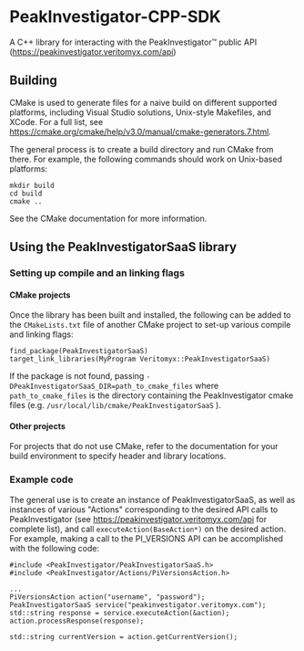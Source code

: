 # PeakInvestigator-CPP-SDK
A C++ library for interacting with the PeakInvestigator™ public API (https://peakinvestigator.veritomyx.com/api)

## Building
CMake is used to generate files for a naive build on different supported platforms, including Visual Studio 
solutions, Unix-style Makefiles, and XCode. For a full list, see https://cmake.org/cmake/help/v3.0/manual/cmake-generators.7.html.

The general process is to create a build directory and run CMake from there. For example, the following commands
should work on Unix-based platforms:

```
mkdir build
cd build
cmake ..
```

See the CMake documentation for more information.

## Using the PeakInvestigatorSaaS library

### Setting up compile and an linking flags

#### CMake projects

Once the library has been built and installed, the following can be added to the ```CMakeLists.txt``` file of
another CMake project to set-up various compile and linking flags:

```
find_package(PeakInvestigatorSaaS)
target_link_libraries(MyProgram Veritomyx::PeakInvestigatorSaaS)
```

If the package is not found, passing ```-DPeakInvestigatorSaaS_DIR=path_to_cmake_files``` where 
```path_to_cmake_files``` is the directory containing the PeakInvestigator cmake files (e.g. 
```/usr/local/lib/cmake/PeakInvestigatorSaaS``` ).

#### Other projects

For projects that do not use CMake, refer to the documentation for your build environment to specify header 
and library locations.

### Example code

The general use is to create an instance of PeakInvestigatorSaaS, as well as instances of various "Actions" corresponding
to the desired API calls to PeakInvestigator (see https://peakinvestigator.veritomyx.com/api for complete list), and call
```executeAction(BaseAction*)``` on the desired action. For example, making a call to the PI_VERSIONS API can be
accomplished with the following code:

```
#include <PeakInvestigator/PeakInvestigatorSaaS.h>
#include <PeakInvestigator/Actions/PiVersionsAction.h>

...
PiVersionsAction action("username", "password");
PeakInvestigatorSaaS service("peakinvestigator.veritomyx.com");
std::string response = service.executeAction(&action);
action.processResponse(response);

std::string currentVersion = action.getCurrentVersion();
```

